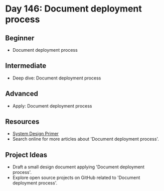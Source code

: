 # Day 146: Document deployment process

## Beginner
- Document deployment process

## Intermediate
- Deep dive: Document deployment process

## Advanced
- Apply: Document deployment process

## Resources
- [System Design Primer](https://github.com/donnemartin/system-design-primer/search?q=Document+deployment+process)
- Search online for more articles about 'Document deployment process'.

## Project Ideas
- Draft a small design document applying 'Document deployment process'.
- Explore open source projects on GitHub related to 'Document deployment process'.
